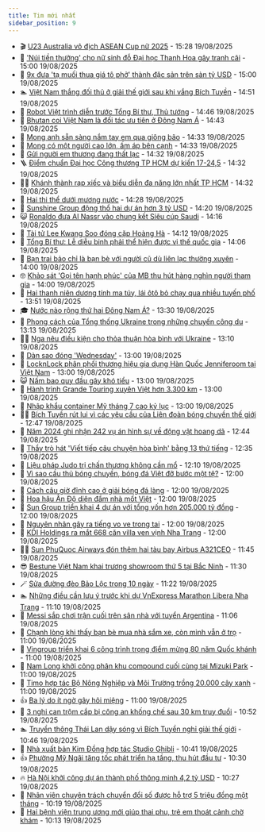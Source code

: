 ```yaml
---
title: Tim mới nhất
sidebar_position: 9
---
```


<!-- vnexpress-tin-moi-nhat:START -->
- 🎬 [U23 Australia vô địch ASEAN Cup nữ 2025](https://vnexpress.net/u23-australia-vo-dich-asean-cup-nu-2025-4929037.html) - 15:28 19/08/2025
- 🐎 [&#39;Núi tiền thưởng&#39; cho nữ sinh đỗ Đại học Thanh Hoa gây tranh cãi](https://vnexpress.net/nui-tien-thuong-cho-nu-sinh-do-dai-hoc-thanh-hoa-gay-tranh-cai-4929028.html) - 15:00 19/08/2025
- 🦍 [9x đưa &#39;tạ muối thua giá tô phở&#39; thành đặc sản trên sàn tỷ USD](https://vnexpress.net/9x-dua-ta-muoi-thua-gia-to-pho-thanh-dac-san-tren-san-ty-usd-4925843.html) - 15:00 19/08/2025
- 🏊 [Việt Nam thắng đối thủ ở giải thế giới sau khi vắng Bích Tuyền](https://vnexpress.net/viet-nam-thang-doi-thu-o-giai-the-gioi-sau-khi-vang-bich-tuyen-4929026.html) - 14:51 19/08/2025
- 🎊 [Robot Việt trình diễn trước Tổng Bí thư, Thủ tướng](https://vnexpress.net/robot-viet-trinh-dien-truoc-tong-bi-thu-thu-tuong-4929013.html) - 14:46 19/08/2025
- 🎃 [Bhutan coi Việt Nam là đối tác ưu tiên ở Đông Nam Á](https://vnexpress.net/bhutan-coi-viet-nam-la-doi-tac-uu-tien-o-dong-nam-a-4929016.html) - 14:43 19/08/2025
- 🧰 [Mong anh sẵn sàng nắm tay em qua giông bão](https://vnexpress.net/mong-anh-san-sang-nam-tay-em-qua-giong-bao-4928649.html) - 14:33 19/08/2025
- 🔭 [Mong có một người cao lớn, ấm áp bên cạnh](https://vnexpress.net/mong-co-mot-nguoi-cao-lon-am-ap-ben-canh-4928658.html) - 14:33 19/08/2025
- 🫶 [Gửi người em thương đang thất lạc](https://vnexpress.net/gui-nguoi-em-thuong-dang-that-lac-4928650.html) - 14:32 19/08/2025
- 🪜 [Điểm chuẩn Đại học Công thương TP HCM dự kiến 17-24,5](https://vnexpress.net/du-bao-diem-chuan-chi-tiet-cac-nganh-cua-dai-hoc-cong-thuong-tp-hcm-2025-4928964.html) - 14:32 19/08/2025
- 👨‍🏫 [Khánh thành rạp xiếc và biểu diễn đa năng lớn nhất TP HCM](https://vnexpress.net/khanh-thanh-rap-xiec-va-bieu-dien-da-nang-lon-nhat-tp-hcm-4928989.html) - 14:32 19/08/2025
- 🎊 [Hai thi thể dưới mương nước](https://vnexpress.net/hai-thi-the-duoi-muong-nuoc-4929021.html) - 14:28 19/08/2025
- 🎊 [Sunshine Group động thổ hai dự án hơn 3 tỷ USD](https://vnexpress.net/sunshine-group-dong-tho-hai-du-an-hon-3-ty-usd-4929018.html) - 14:20 19/08/2025
- 😺 [Ronaldo đưa Al Nassr vào chung kết Siêu cúp Saudi](https://vnexpress.net/ronaldo-dua-al-nassr-vao-chung-ket-sieu-cup-saudi-4929020.html) - 14:16 19/08/2025
- 🐘 [Tài tử Lee Kwang Soo đóng cặp Hoàng Hà](https://vnexpress.net/tai-tu-lee-kwang-soo-dong-cap-hoang-ha-4929006.html) - 14:12 19/08/2025
- 🌁 [Tổng Bí thư: Lễ diễu binh phải thể hiện được vị thế quốc gia](https://vnexpress.net/tong-bi-thu-le-dieu-binh-phai-the-hien-duoc-vi-the-quoc-gia-4929011.html) - 14:06 19/08/2025
- 🐲 [Bạn trai bảo chỉ là bạn bè với người cũ dù liên lạc thường xuyên](https://vnexpress.net/ban-trai-bao-chi-la-ban-be-voi-nguoi-cu-du-lien-lac-thuong-xuyen-4928918.html) - 14:00 19/08/2025
- 🤓 [Khảo sát &#39;Gọi tên hạnh phúc&#39; của MB thu hút hàng nghìn người tham gia](https://vnexpress.net/khao-sat-goi-ten-hanh-phuc-cua-mb-thu-hut-hang-nghin-nguoi-tham-gia-4929014.html) - 14:00 19/08/2025
- 💪 [Hai thanh niên dương tính ma túy, lái ôtô bỏ chạy qua nhiều tuyến phố](https://vnexpress.net/hai-thanh-nien-duong-tinh-ma-tuy-lai-oto-bo-chay-qua-nhieu-tuyen-pho-4929010.html) - 13:51 19/08/2025
- 🎓 [Nước nào rộng thứ hai Đông Nam Á?](https://vnexpress.net/nuoc-nao-rong-thu-hai-dong-nam-a-4928801.html) - 13:30 19/08/2025
- 🫣 [Phong cách của Tổng thống Ukraine trong những chuyến công du](https://vnexpress.net/phong-cach-cua-tong-thong-ukraine-trong-nhung-chuyen-cong-du-4929012.html) - 13:13 19/08/2025
- 🧑‍💻 [Nga nêu điều kiện cho thỏa thuận hòa bình với Ukraine](https://vnexpress.net/nga-neu-dieu-kien-cho-thoa-thuan-hoa-binh-voi-ukraine-4929008.html) - 13:10 19/08/2025
- 🐲 [Dàn sao đóng &#39;Wednesday&#39;](https://vnexpress.net/dan-sao-dong-wednesday-4927312.html) - 13:00 19/08/2025
- 🌝 [LocknLock phân phối thương hiệu gia dụng Hàn Quốc Jenniferoom tại Việt Nam](https://vnexpress.net/locknlock-phan-phoi-thuong-hieu-gia-dung-han-quoc-jenniferoom-tai-viet-nam-4929009.html) - 13:00 19/08/2025
- 😺 [Nấm bao quy đầu gây khó tiểu](https://vnexpress.net/nam-bao-quy-dau-gay-kho-tieu-4928981.html) - 13:00 19/08/2025
- 🐎 [Hành trình Grande Touring xuyên Việt hơn 3.300 km](https://vnexpress.net/hanh-trinh-grande-touring-xuyen-viet-hon-3-300-km-4928889.html) - 13:00 19/08/2025
- 🎡 [Nhập khẩu container Mỹ tháng 7 cao kỷ lục](https://vnexpress.net/nhap-khau-container-my-thang-7-cao-ky-luc-4928874.html) - 13:00 19/08/2025
- 👨‍🏫 [Bích Tuyền rút lui vì các yêu cầu của Liên đoàn bóng chuyền thế giới](https://vnexpress.net/bich-tuyen-rut-lui-vi-cac-yeu-cau-cua-lien-doan-bong-chuyen-the-gioi-4929003.html) - 12:47 19/08/2025
- 🦆 [Năm 2024 ghi nhận 242 vụ án hình sự về động vật hoang dã](https://vnexpress.net/nam-2024-ghi-nhan-242-vu-an-hinh-su-ve-dong-vat-hoang-da-4928973.html) - 12:44 19/08/2025
- 🚦 [Thầy trò hát &#39;Viết tiếp câu chuyện hòa bình&#39; bằng 13 thứ tiếng](https://vnexpress.net/thay-tro-hat-viet-tiep-cau-chuyen-hoa-binh-bang-13-thu-tieng-4928810.html) - 12:35 19/08/2025
- 💫 [Liệu pháp Judo trị chấn thương không cần mổ](https://vnexpress.net/lieu-phap-judo-tri-chan-thuong-khong-can-mo-4928901.html) - 12:10 19/08/2025
- 🎉 [Vì sao cầu thủ bóng chuyền, bóng đá Việt đỡ bước một tệ?](https://vnexpress.net/vi-sao-cau-thu-bong-chuyen-bong-da-viet-do-buoc-mot-te-4928638.html) - 12:00 19/08/2025
- 🌋 [Cách câu giờ đỉnh cao ở giải bóng đá làng](https://vnexpress.net/thu-gian-video-hai-chuyen-la-cach-cau-gio-dinh-cao-o-giai-bong-da-lang-4928896.html) - 12:00 19/08/2025
- 🤖 [Hoa hậu Ấn Độ diện đầm nhà mốt Việt](https://vnexpress.net/hoa-hau-an-do-dien-dam-nha-mot-viet-4928775.html) - 12:00 19/08/2025
- 🦏 [Sun Group triển khai 4 dự án với tổng vốn hơn 205.000 tỷ đồng](https://vnexpress.net/sun-group-trien-khai-4-du-an-voi-tong-von-hon-205-000-ty-dong-4928993.html) - 12:00 19/08/2025
- 🦩 [Nguyên nhân gây ra tiếng vo ve trong tai](https://vnexpress.net/nguyen-nhan-gay-ra-tieng-vo-ve-trong-tai-4928822.html) - 12:00 19/08/2025
- 👺 [KDI Holdings ra mắt 668 căn villa ven vịnh Nha Trang](https://vnexpress.net/kdi-holdings-ra-mat-668-can-villa-ven-vinh-nha-trang-4928593.html) - 12:00 19/08/2025
- 🧑‍🏫 [Sun PhuQuoc Airways đón thêm hai tàu bay Airbus A321CEO](https://vnexpress.net/sun-phuquoc-airways-don-them-hai-tau-bay-airbus-a321ceo-4925073.html) - 11:45 19/08/2025
- 😎 [Bestune Việt Nam khai trương showroom thứ 5 tại Bắc Ninh](https://vnexpress.net/bestune-viet-nam-khai-truong-showroom-thu-5-tai-bac-ninh-4928996.html) - 11:30 19/08/2025
- 🪄 [Sửa đường đèo Bảo Lộc trong 10 ngày](https://vnexpress.net/deo-bao-loc-4928987.html) - 11:22 19/08/2025
- 🏊 [Những điều cần lưu ý trước khi dự VnExpress Marathon Libera Nha Trang](https://vnexpress.net/nhung-dieu-can-luu-y-truoc-khi-du-vnexpress-marathon-libera-nha-trang-4928242.html) - 11:10 19/08/2025
- 💃 [Messi sắp chơi trận cuối trên sân nhà với tuyển Argentina](https://vnexpress.net/messi-sap-choi-tran-cuoi-tren-san-nha-voi-tuyen-argentina-4928935.html) - 11:06 19/08/2025
- 🦆 [Chạnh lòng khi thấy bạn bè mua nhà sắm xe, còn mình vẫn ở trọ](https://vnexpress.net/cach-can-bang-cong-viec-va-gia-dinh-chanh-long-khi-thay-ban-be-mua-nha-sam-xe-con-minh-van-o-tro-4928892.html) - 11:00 19/08/2025
- 🎊 [Vingroup triển khai 6 công trình trọng điểm mừng 80 năm Quốc khánh](https://vnexpress.net/vingroup-trien-khai-6-cong-trinh-trong-diem-mung-80-nam-quoc-khanh-4928978.html) - 11:00 19/08/2025
- 👺 [Nam Long khởi công phân khu compound cuối cùng tại Mizuki Park](https://vnexpress.net/nam-long-khoi-cong-phan-khu-compound-cuoi-cung-tai-mizuki-park-4928976.html) - 11:00 19/08/2025
- 🎡 [Timo hợp tác Bộ Nông Nghiệp và Môi Trường trồng 20.000 cây xanh](https://vnexpress.net/timo-hop-tac-bo-nong-nghiep-va-moi-truong-trong-20-000-cay-xanh-4928972.html) - 11:00 19/08/2025
- 👍 [Ba lý do ít ngờ gây hôi miệng](https://vnexpress.net/ba-ly-do-it-ngo-gay-hoi-mieng-4928856.html) - 11:00 19/08/2025
- 🐎 [3 nghi can trộm cắp bị công an khống chế sau 30 km truy đuổi](https://vnexpress.net/3-nghi-can-trom-cap-bi-cong-an-khong-che-sau-30-km-truy-duoi-4928954.html) - 10:52 19/08/2025
- 🏊 [Truyền thông Thái Lan dậy sóng vì Bích Tuyền nghỉ giải thế giới](https://vnexpress.net/truyen-thong-thai-lan-day-song-vi-bich-tuyen-nghi-giai-the-gioi-4928980.html) - 10:46 19/08/2025
- 🦩 [Nhà xuất bản Kim Đồng hợp tác Studio Ghibli](https://vnexpress.net/nha-xuat-ban-kim-dong-hop-tac-studio-ghibli-4928891.html) - 10:41 19/08/2025
- 👍 [Phường Mỹ Ngãi tăng tốc phát triển hạ tầng, thu hút đầu tư](https://vnexpress.net/phuong-my-ngai-tang-toc-phat-trien-ha-tang-thu-hut-dau-tu-4928558.html) - 10:30 19/08/2025
- 🔥 [Hà Nội khởi công dự án thành phố thông minh 4,2 tỷ USD](https://vnexpress.net/ha-noi-khoi-cong-du-an-thanh-pho-thong-minh-4-2-ty-usd-4928781.html) - 10:27 19/08/2025
- 💄 [Nhân viên chuyên trách chuyển đổi số được hỗ trợ 5 triệu đồng một tháng](https://vnexpress.net/nhan-vien-chuyen-trach-chuyen-doi-so-duoc-ho-tro-5-trieu-dong-mot-thang-4928847.html) - 10:19 19/08/2025
- 🤡 [Hai bệnh viện trung ương mới giúp thai phụ, trẻ em thoát cảnh chờ khám](https://vnexpress.net/hai-benh-vien-trung-uong-moi-giup-thai-phu-tre-em-thoat-canh-cho-kham-4928524.html) - 10:13 19/08/2025<!-- vnexpress-tin-moi-nhat:END -->
